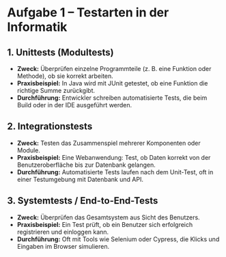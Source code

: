 # Aufgabe 1 – Testarten in der Informatik

## 1. Unittests (Modultests)
- **Zweck:** Überprüfen einzelne Programmteile (z. B. eine Funktion oder Methode), ob sie korrekt arbeiten.
- **Praxisbeispiel:** In Java wird mit JUnit getestet, ob eine Funktion die richtige Summe zurückgibt.
- **Durchführung:** Entwickler schreiben automatisierte Tests, die beim Build oder in der IDE ausgeführt werden.

## 2. Integrationstests
- **Zweck:** Testen das Zusammenspiel mehrerer Komponenten oder Module.
- **Praxisbeispiel:** Eine Webanwendung: Test, ob Daten korrekt von der Benutzeroberfläche bis zur Datenbank gelangen.
- **Durchführung:** Automatisierte Tests laufen nach dem Unit-Test, oft in einer Testumgebung mit Datenbank und API.

## 3. Systemtests / End-to-End-Tests
- **Zweck:** Überprüfen das Gesamtsystem aus Sicht des Benutzers.
- **Praxisbeispiel:** Ein Test prüft, ob ein Benutzer sich erfolgreich registrieren und einloggen kann.
- **Durchführung:** Oft mit Tools wie Selenium oder Cypress, die Klicks und Eingaben im Browser simulieren.  
